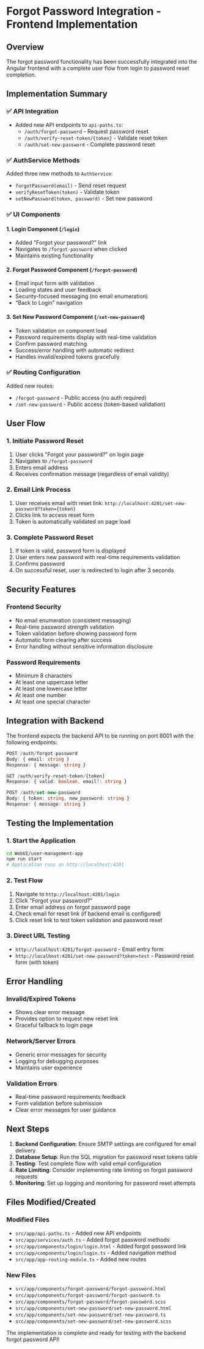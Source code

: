 # Forgot Password Integration - Frontend Implementation

## Overview
The forgot password functionality has been successfully integrated into the Angular frontend with a complete user flow from login to password reset completion.

## Implementation Summary

### ✅ **API Integration**
- Added new API endpoints to `api-paths.ts`:
  - `/auth/forgot-password` - Request password reset
  - `/auth/verify-reset-token/{token}` - Validate reset token
  - `/auth/set-new-password` - Complete password reset

### ✅ **AuthService Methods**
Added three new methods to `AuthService`:
- `forgotPassword(email)` - Send reset request
- `verifyResetToken(token)` - Validate token
- `setNewPassword(token, password)` - Set new password

### ✅ **UI Components**

#### 1. **Login Component** (`/login`)
- Added "Forgot your password?" link
- Navigates to `/forgot-password` when clicked
- Maintains existing functionality

#### 2. **Forgot Password Component** (`/forgot-password`)
- Email input form with validation
- Loading states and user feedback
- Security-focused messaging (no email enumeration)
- "Back to Login" navigation

#### 3. **Set New Password Component** (`/set-new-password`)
- Token validation on component load
- Password requirements display with real-time validation
- Confirm password matching
- Success/error handling with automatic redirect
- Handles invalid/expired tokens gracefully

### ✅ **Routing Configuration**
Added new routes:
- `/forgot-password` - Public access (no auth required)
- `/set-new-password` - Public access (token-based validation)

## User Flow

### 1. **Initiate Password Reset**
1. User clicks "Forgot your password?" on login page
2. Navigates to `/forgot-password`
3. Enters email address
4. Receives confirmation message (regardless of email validity)

### 2. **Email Link Process**
1. User receives email with reset link: `http://localhost:4201/set-new-password?token={token}`
2. Clicks link to access reset form
3. Token is automatically validated on page load

### 3. **Complete Password Reset**
1. If token is valid, password form is displayed
2. User enters new password with real-time requirements validation
3. Confirms password
4. On successful reset, user is redirected to login after 3 seconds

## Security Features

### **Frontend Security**
- No email enumeration (consistent messaging)
- Real-time password strength validation
- Token validation before showing password form
- Automatic form clearing after success
- Error handling without sensitive information disclosure

### **Password Requirements**
- Minimum 8 characters
- At least one uppercase letter
- At least one lowercase letter  
- At least one number
- At least one special character

## Integration with Backend

The frontend expects the backend API to be running on port 8001 with the following endpoints:

```typescript
POST /auth/forgot-password
Body: { email: string }
Response: { message: string }

GET /auth/verify-reset-token/{token}
Response: { valid: boolean, email?: string }

POST /auth/set-new-password  
Body: { token: string, new_password: string }
Response: { message: string }
```

## Testing the Implementation

### 1. **Start the Application**
```bash
cd WebUI/user-management-app
npm run start
# Application runs on http://localhost:4201
```

### 2. **Test Flow**
1. Navigate to `http://localhost:4201/login`
2. Click "Forgot your password?" 
3. Enter email address on forgot password page
4. Check email for reset link (if backend email is configured)
5. Click reset link to test token validation and password reset

### 3. **Direct URL Testing**
- `http://localhost:4201/forgot-password` - Email entry form
- `http://localhost:4201/set-new-password?token=test` - Password reset form (with token)

## Error Handling

### **Invalid/Expired Tokens**
- Shows clear error message
- Provides option to request new reset link
- Graceful fallback to login page

### **Network/Server Errors**  
- Generic error messages for security
- Logging for debugging purposes
- Maintains user experience

### **Validation Errors**
- Real-time password requirements feedback
- Form validation before submission
- Clear error messages for user guidance

## Next Steps

1. **Backend Configuration**: Ensure SMTP settings are configured for email delivery
2. **Database Setup**: Run the SQL migration for password reset tokens table
3. **Testing**: Test complete flow with valid email configuration
4. **Rate Limiting**: Consider implementing rate limiting on forgot password requests
5. **Monitoring**: Set up logging and monitoring for password reset attempts

## Files Modified/Created

### **Modified Files**
- `src/app/api-paths.ts` - Added new API endpoints
- `src/app/services/auth.ts` - Added forgot password methods
- `src/app/components/login/login.html` - Added forgot password link
- `src/app/components/login/login.ts` - Added navigation method
- `src/app/app-routing-module.ts` - Added new routes

### **New Files**  
- `src/app/components/forgot-password/forgot-password.html`
- `src/app/components/forgot-password/forgot-password.ts`
- `src/app/components/forgot-password/forgot-password.scss`
- `src/app/components/set-new-password/set-new-password.html`
- `src/app/components/set-new-password/set-new-password.ts`
- `src/app/components/set-new-password/set-new-password.scss`

The implementation is complete and ready for testing with the backend forgot password API!